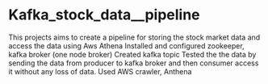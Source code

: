 # Kafka_stock_data__pipeline

This projects aims to create a pipeline for storing the stock market data and access the data using Aws Athena
Installed and configured zookeeper, kafka broker (one node broker)
Created kafka topic
Tested the the data by sending the data from producer to kafka broker and then consumer access it without any loss of data.
Used AWS crawler, Anthena 
